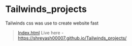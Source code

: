 # Tailwinds_projects
Tailwinds css was use to create website fast
>[Index.html](https://github.com/shreyash00007/Tailwinds_projects/blob/main/index.html)
Live here - https://shreyash00007.github.io/Tailwinds_projects/

